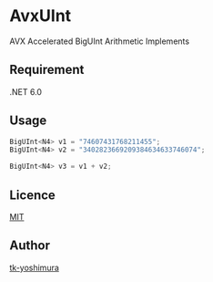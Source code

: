 # AvxUInt
 AVX Accelerated BigUInt Arithmetic Implements

## Requirement
 .NET 6.0

## Usage
```csharp
BigUInt<N4> v1 = "74607431768211455";
BigUInt<N4> v2 = "3402823669209384634633746074";

BigUInt<N4> v3 = v1 + v2;
```

## Licence
[MIT](https://github.com/tk-yoshimura/AvxUInt/blob/main/LICENSE)

## Author

[tk-yoshimura](https://github.com/tk-yoshimura)

